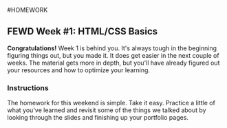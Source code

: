 #HOMEWORK

## FEWD Week #1: HTML/CSS Basics

**Congratulations!**  Week 1 is behind you.  It's always tough in the beginning figuring things out, but you made it.  It does get easier in the next couple of weeks.  The material gets more in depth, but you'll have already figured out your resources and how to optimize your learning.

### Instructions
The homework for this weekend is simple.  Take it easy.  Practice a little of what you've learned and revisit some of the things we talked about by looking through the slides and finishing up your portfolio pages.

